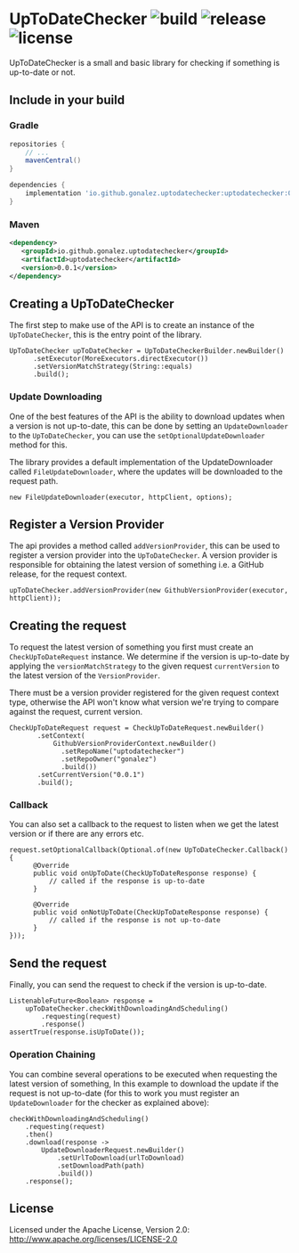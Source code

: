 UpToDateChecker ![build](https://github.com/gonalez/uptodatechecker/workflows/build/badge.svg) ![release](https://img.shields.io/github/release/gonalez/uptodatechecker.svg) ![license](https://img.shields.io/badge/License-Apache%202.0-blue.svg)
============================
UpToDateChecker is a small and basic library for checking if something is up-to-date or not.

## Include in your build

### Gradle

```gradle
repositories {
    // ...
    mavenCentral()
}

dependencies {
    implementation 'io.github.gonalez.uptodatechecker:uptodatechecker:0.0.1'
}
```

### Maven

```xml
<dependency>
   <groupId>io.github.gonalez.uptodatechecker</groupId>
   <artifactId>uptodatechecker</artifactId>
   <version>0.0.1</version>
</dependency>
```

## Creating a UpToDateChecker
The first step to make use of the API is to create an instance of the `UpToDateChecker`, 
this is the entry point of the library.

```
UpToDateChecker upToDateChecker = UpToDateCheckerBuilder.newBuilder()
      .setExecutor(MoreExecutors.directExecutor())
      .setVersionMatchStrategy(String::equals)
      .build();
```

### Update Downloading
One of the best features of the API is the ability to download updates when a 
version is not up-to-date, this can be done by setting an `UpdateDownloader` to the
`UpToDateChecker`, you can use the `setOptionalUpdateDownloader` method for this.

The library provides a default implementation of the UpdateDownloader called `FileUpdateDownloader`,
where the updates will be downloaded to the request path.

```
new FileUpdateDownloader(executor, httpClient, options);
```
## Register a Version Provider
The api provides a method called `addVersionProvider`, this can be used to register a 
version provider into the `UpToDateChecker`. A version provider is responsible for obtaining the 
latest version of something i.e. a GitHub release, for the request context. 
```
upToDateChecker.addVersionProvider(new GithubVersionProvider(executor, httpClient));
```

## Creating the request
To request the latest version of something you first must create an `CheckUpToDateRequest` instance.
We determine if the version is up-to-date by applying the `versionMatchStrategy` to the given 
request `currentVersion` to the latest version of the `VersionProvider`.

There must be a version provider registered for the given request context type, otherwise the
API won't know what version we're trying to compare against the request, current version.

```
CheckUpToDateRequest request = CheckUpToDateRequest.newBuilder()
       .setContext(
           GithubVersionProviderContext.newBuilder()
             .setRepoName("uptodatechecker")
             .setRepoOwner("gonalez")
             .build())
       .setCurrentVersion("0.0.1")
       .build();
```

### Callback
You can also set a callback to the request to listen when we get the latest version or if there are any errors etc.

```
request.setOptionalCallback(Optional.of(new UpToDateChecker.Callback() {
      @Override
      public void onUpToDate(CheckUpToDateResponse response) {
          // called if the response is up-to-date
      }

      @Override
      public void onNotUpToDate(CheckUpToDateResponse response) {
          // called if the response is not up-to-date
      }
}));
```

## Send the request
Finally, you can send the request to check if the version is up-to-date.

```
ListenableFuture<Boolean> response = 
    upToDateChecker.checkWithDownloadingAndScheduling()
        .requesting(request)
        .response()
assertTrue(response.isUpToDate());
```

### Operation Chaining
You can combine several operations to be executed when requesting the latest version of something,
In this example to download the update if the request is not up-to-date (for this to work you must 
register an `UpdateDownloader` for the checker as explained above):

```
checkWithDownloadingAndScheduling()
    .requesting(request)
    .then()
    .download(response ->
        UpdateDownloaderRequest.newBuilder()
            .setUrlToDownload(urlToDownload)
            .setDownloadPath(path)
            .build())
    .response();
```

## License

Licensed under the Apache License, Version 2.0: http://www.apache.org/licenses/LICENSE-2.0